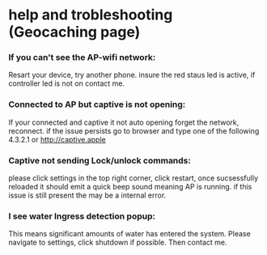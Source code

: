 # help and trobleshooting (Geocaching page)


### If you can't see the AP-wifi network:
Resart your device, try another phone. insure the red staus led is active, if controller led is not on contact me.


### Connected to AP but captive is not opening:
If your connected and captive it not auto opening forget the network, reconnect. if the issue persists go to browser and type one of the following 4.3.2.1 or http://captive.apple 


### Captive not sending Lock/unlock commands:
please click settings in the top right corner, click restart, once sucsessfully reloaded it should emit a quick beep sound meaning AP is running. if this issue is still present the may be a internal error.

### I see water Ingress detection popup:
This means significant amounts of water has entered the system. Please navigate to settings, click shutdown if possible. Then contact me.
